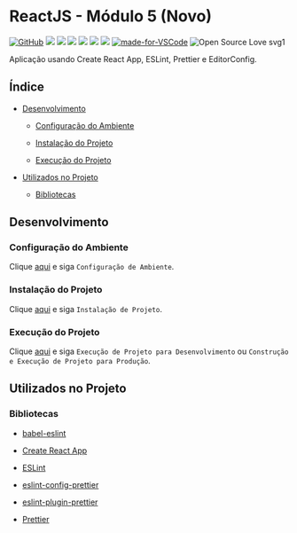 # ReactJS - Módulo 5 (Novo)

[![GitHub](https://img.shields.io/github/license/mashape/apistatus.svg)](https://github.com/osvaldokalvaitir/reactjs-modulo5-novo/blob/master/LICENSE)
![](https://img.shields.io/github/package-json/v/osvaldokalvaitir/reactjs-modulo5-novo.svg)
![](https://img.shields.io/github/last-commit/osvaldokalvaitir/reactjs-modulo5-novo.svg?color=red)
![](https://img.shields.io/github/languages/top/osvaldokalvaitir/reactjs-modulo5-novo.svg?color=yellow)
![](https://img.shields.io/github/languages/count/osvaldokalvaitir/reactjs-modulo5-novo.svg?color=lightgrey)
![](https://img.shields.io/github/languages/code-size/osvaldokalvaitir/reactjs-modulo5-novo.svg)
![](https://img.shields.io/github/repo-size/osvaldokalvaitir/reactjs-modulo5-novo.svg?color=blueviolet)
[![made-for-VSCode](https://img.shields.io/badge/Made%20for-VSCode-1f425f.svg)](https://code.visualstudio.com/)
![Open Source Love svg1](https://badges.frapsoft.com/os/v1/open-source.svg?v=103)

Aplicação usando Create React App, ESLint, Prettier e EditorConfig.

## Índice

- [Desenvolvimento](#desenvolvimento)

  - [Configuração do Ambiente](#configuração-do-ambiente)

  - [Instalação do Projeto](#instalação-do-projeto)

  - [Execução do Projeto](#execução-do-projeto)

- [Utilizados no Projeto](#utilizados-no-projeto)

  - [Bibliotecas](#bibliotecas)

## Desenvolvimento

### Configuração do Ambiente

Clique [aqui](https://github.com/osvaldokalvaitir/projects-settings/blob/master/README.md) e siga `Configuração de Ambiente`.

### Instalação do Projeto

Clique [aqui](https://github.com/osvaldokalvaitir/projects-settings/blob/master/nodejs/nodejs.md) e siga `Instalação de Projeto`.

### Execução do Projeto

Clique [aqui](https://github.com/osvaldokalvaitir/projects-settings/blob/master/nodejs/libs/create-react-app.md) e siga `Execução de Projeto para Desenvolvimento` ou `Construção e Execução de Projeto para Produção`.

## Utilizados no Projeto

### Bibliotecas

- [babel-eslint](https://github.com/osvaldokalvaitir/projects-settings/blob/master/nodejs/libs/babel-eslint.md)

- [Create React App](https://github.com/osvaldokalvaitir/projects-settings/blob/master/nodejs/libs/create-react-app.md)

- [ESLint](https://github.com/osvaldokalvaitir/projects-settings/blob/master/nodejs/libs/eslint.md)

- [eslint-config-prettier](https://github.com/osvaldokalvaitir/projects-settings/blob/master/nodejs/libs/eslint-config-prettier.md)

- [eslint-plugin-prettier](https://github.com/osvaldokalvaitir/projects-settings/blob/master/nodejs/libs/eslint-plugin-prettier.md)

- [Prettier](https://github.com/osvaldokalvaitir/projects-settings/blob/master/nodejs/libs/prettier.md)
